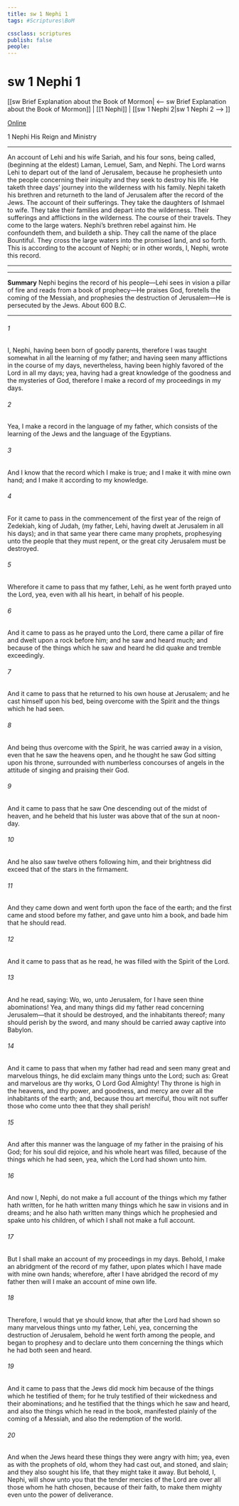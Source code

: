 ```yaml
---
title: sw 1 Nephi 1
tags: #Scriptures\BoM

cssclass: scriptures
publish: false
people:
---
```


# sw 1 Nephi 1
[[sw Brief Explanation about the Book of Mormon| <-- sw Brief Explanation about the Book of Mormon]] | [[1 Nephi]] | [[sw 1 Nephi 2|sw 1 Nephi 2 --> ]]

[Online](https://churchofjesuschrist.org/study/scriptures/bofm/1-ne/1?lang=eng)

1 Nephi
His Reign and Ministry

---
An account of Lehi and his wife Sariah, and his four sons, being called, (beginning at the eldest) Laman, Lemuel, Sam, and Nephi. The Lord warns Lehi to depart out of the land of Jerusalem, because he prophesieth unto the people concerning their iniquity and they seek to destroy his life. He taketh three days’ journey into the wilderness with his family. Nephi taketh his brethren and returneth to the land of Jerusalem after the record of the Jews. The account of their sufferings. They take the daughters of Ishmael to wife. They take their families and depart into the wilderness. Their sufferings and afflictions in the wilderness. The course of their travels. They come to the large waters. Nephi’s brethren rebel against him. He confoundeth them, and buildeth a ship. They call the name of the place Bountiful. They cross the large waters into the promised land, and so forth. This is according to the account of Nephi; or in other words, I, Nephi, wrote this record.

---

---
__Summary__
Nephi begins the record of his people—Lehi sees in vision a pillar of fire and reads from a book of prophecy—He praises God, foretells the coming of the Messiah, and prophesies the destruction of Jerusalem—He is persecuted by the Jews. About 600 B.C.

---
###### 1 
I, Nephi, having been born of goodly parents, therefore I was taught somewhat in all the learning of my father; and having seen many afflictions in the course of my days, nevertheless, having been highly favored of the Lord in all my days; yea, having had a great knowledge of the goodness and the mysteries of God, therefore I make a record of my proceedings in my days.

###### 2 
Yea, I make a record in the language of my father, which consists of the learning of the Jews and the language of the Egyptians.

###### 3 
And I know that the record which I make is true; and I make it with mine own hand; and I make it according to my knowledge.

###### 4 
For it came to pass in the commencement of the first year of the reign of Zedekiah, king of Judah, (my father, Lehi, having dwelt at Jerusalem in all his days); and in that same year there came many prophets, prophesying unto the people that they must repent, or the great city Jerusalem must be destroyed.

###### 5 
Wherefore it came to pass that my father, Lehi, as he went forth prayed unto the Lord, yea, even with all his heart, in behalf of his people.

###### 6 
And it came to pass as he prayed unto the Lord, there came a pillar of fire and dwelt upon a rock before him; and he saw and heard much; and because of the things which he saw and heard he did quake and tremble exceedingly.

###### 7 
And it came to pass that he returned to his own house at Jerusalem; and he cast himself upon his bed, being overcome with the Spirit and the things which he had seen.

###### 8 
And being thus overcome with the Spirit, he was carried away in a vision, even that he saw the heavens open, and he thought he saw God sitting upon his throne, surrounded with numberless concourses of angels in the attitude of singing and praising their God.

###### 9 
And it came to pass that he saw One descending out of the midst of heaven, and he beheld that his luster was above that of the sun at noon-day.

###### 10 
And he also saw twelve others following him, and their brightness did exceed that of the stars in the firmament.

###### 11 
And they came down and went forth upon the face of the earth; and the first came and stood before my father, and gave unto him a book, and bade him that he should read.

###### 12 
And it came to pass that as he read, he was filled with the Spirit of the Lord.

###### 13 
And he read, saying: Wo, wo, unto Jerusalem, for I have seen thine abominations! Yea, and many things did my father read concerning Jerusalem—that it should be destroyed, and the inhabitants thereof; many should perish by the sword, and many should be carried away captive into Babylon.

###### 14 
And it came to pass that when my father had read and seen many great and marvelous things, he did exclaim many things unto the Lord; such as: Great and marvelous are thy works, O Lord God Almighty! Thy throne is high in the heavens, and thy power, and goodness, and mercy are over all the inhabitants of the earth; and, because thou art merciful, thou wilt not suffer those who come unto thee that they shall perish!

###### 15 
And after this manner was the language of my father in the praising of his God; for his soul did rejoice, and his whole heart was filled, because of the things which he had seen, yea, which the Lord had shown unto him.

###### 16 
And now I, Nephi, do not make a full account of the things which my father hath written, for he hath written many things which he saw in visions and in dreams; and he also hath written many things which he prophesied and spake unto his children, of which I shall not make a full account.

###### 17 
But I shall make an account of my proceedings in my days. Behold, I make an abridgment of the record of my father, upon plates which I have made with mine own hands; wherefore, after I have abridged the record of my father then will I make an account of mine own life.

###### 18 
Therefore, I would that ye should know, that after the Lord had shown so many marvelous things unto my father, Lehi, yea, concerning the destruction of Jerusalem, behold he went forth among the people, and began to prophesy and to declare unto them concerning the things which he had both seen and heard.

###### 19 
And it came to pass that the Jews did mock him because of the things which he testified of them; for he truly testified of their wickedness and their abominations; and he testified that the things which he saw and heard, and also the things which he read in the book, manifested plainly of the coming of a Messiah, and also the redemption of the world.

###### 20 
And when the Jews heard these things they were angry with him; yea, even as with the prophets of old, whom they had cast out, and stoned, and slain; and they also sought his life, that they might take it away. But behold, I, Nephi, will show unto you that the tender mercies of the Lord are over all those whom he hath chosen, because of their faith, to make them mighty even unto the power of deliverance.

